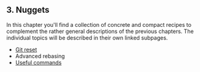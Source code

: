 ## 3. Nuggets

In this chapter you'll find a collection of concrete and compact recipes to complement the rather general descriptions of the previous chapters. The individual topics will be described in their own linked subpages.

* [Git reset](git-reset.md)
* Advanced rebasing
* [Useful commands](useful-commands.md)
